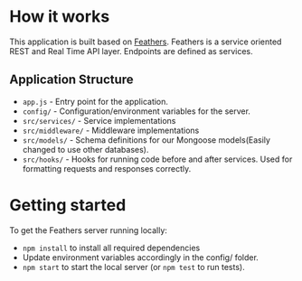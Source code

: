 # How it works

This application is built based on [Feathers](https://feathersjs.com/). Feathers is a service oriented REST and Real Time API layer. Endpoints are defined as services.

## Application Structure

- `app.js` - Entry point for the application.
- `config/` - Configuration/environment variables for the server.
- `src/services/` - Service implementations
- `src/middleware/` - Middleware implementations
- `src/models/` - Schema definitions for our Mongoose models(Easily changed to use other databases).
- `src/hooks/` - Hooks for running code before and after services. Used for formatting requests and responses correctly.

# Getting started

To get the Feathers server running locally:

- `npm install` to install all required dependencies
- Update environment variables accordingly in the config/ folder.
- `npm start` to start the local server (or `npm test` to run tests).

